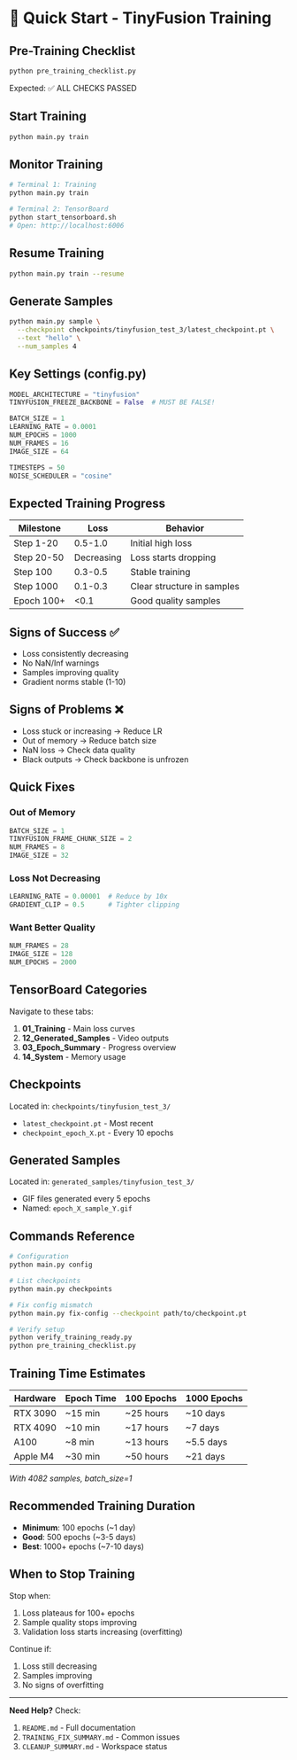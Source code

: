 # 🚀 Quick Start - TinyFusion Training

## Pre-Training Checklist
```bash
python pre_training_checklist.py
```
Expected: ✅ ALL CHECKS PASSED

## Start Training
```bash
python main.py train
```

## Monitor Training
```bash
# Terminal 1: Training
python main.py train

# Terminal 2: TensorBoard
python start_tensorboard.sh
# Open: http://localhost:6006
```

## Resume Training
```bash
python main.py train --resume
```

## Generate Samples
```bash
python main.py sample \
  --checkpoint checkpoints/tinyfusion_test_3/latest_checkpoint.pt \
  --text "hello" \
  --num_samples 4
```

## Key Settings (config.py)

```python
MODEL_ARCHITECTURE = "tinyfusion"
TINYFUSION_FREEZE_BACKBONE = False  # MUST BE FALSE!

BATCH_SIZE = 1
LEARNING_RATE = 0.0001
NUM_EPOCHS = 1000
NUM_FRAMES = 16
IMAGE_SIZE = 64

TIMESTEPS = 50
NOISE_SCHEDULER = "cosine"
```

## Expected Training Progress

| Milestone | Loss | Behavior |
|-----------|------|----------|
| Step 1-20 | 0.5-1.0 | Initial high loss |
| Step 20-50 | Decreasing | Loss starts dropping |
| Step 100 | 0.3-0.5 | Stable training |
| Step 1000 | 0.1-0.3 | Clear structure in samples |
| Epoch 100+ | <0.1 | Good quality samples |

## Signs of Success ✅
- Loss consistently decreasing
- No NaN/Inf warnings
- Samples improving quality
- Gradient norms stable (1-10)

## Signs of Problems ❌
- Loss stuck or increasing → Reduce LR
- Out of memory → Reduce batch size
- NaN loss → Check data quality
- Black outputs → Check backbone is unfrozen

## Quick Fixes

### Out of Memory
```python
BATCH_SIZE = 1
TINYFUSION_FRAME_CHUNK_SIZE = 2
NUM_FRAMES = 8
IMAGE_SIZE = 32
```

### Loss Not Decreasing
```python
LEARNING_RATE = 0.00001  # Reduce by 10x
GRADIENT_CLIP = 0.5      # Tighter clipping
```

### Want Better Quality
```python
NUM_FRAMES = 28
IMAGE_SIZE = 128
NUM_EPOCHS = 2000
```

## TensorBoard Categories

Navigate to these tabs:
1. **01_Training** - Main loss curves
2. **12_Generated_Samples** - Video outputs
3. **03_Epoch_Summary** - Progress overview
4. **14_System** - Memory usage

## Checkpoints

Located in: `checkpoints/tinyfusion_test_3/`
- `latest_checkpoint.pt` - Most recent
- `checkpoint_epoch_X.pt` - Every 10 epochs

## Generated Samples

Located in: `generated_samples/tinyfusion_test_3/`
- GIF files generated every 5 epochs
- Named: `epoch_X_sample_Y.gif`

## Commands Reference

```bash
# Configuration
python main.py config

# List checkpoints
python main.py checkpoints

# Fix config mismatch
python main.py fix-config --checkpoint path/to/checkpoint.pt

# Verify setup
python verify_training_ready.py
python pre_training_checklist.py
```

## Training Time Estimates

| Hardware | Epoch Time | 100 Epochs | 1000 Epochs |
|----------|------------|------------|-------------|
| RTX 3090 | ~15 min | ~25 hours | ~10 days |
| RTX 4090 | ~10 min | ~17 hours | ~7 days |
| A100 | ~8 min | ~13 hours | ~5.5 days |
| Apple M4 | ~30 min | ~50 hours | ~21 days |

*With 4082 samples, batch_size=1*

## Recommended Training Duration

- **Minimum**: 100 epochs (~1 day)
- **Good**: 500 epochs (~3-5 days)
- **Best**: 1000+ epochs (~7-10 days)

## When to Stop Training

Stop when:
1. Loss plateaus for 100+ epochs
2. Sample quality stops improving
3. Validation loss starts increasing (overfitting)

Continue if:
1. Loss still decreasing
2. Samples improving
3. No signs of overfitting

---

**Need Help?** Check:
1. `README.md` - Full documentation
2. `TRAINING_FIX_SUMMARY.md` - Common issues
3. `CLEANUP_SUMMARY.md` - Workspace status
